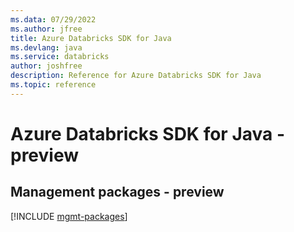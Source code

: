 ```yaml
---
ms.data: 07/29/2022
ms.author: jfree
title: Azure Databricks SDK for Java
ms.devlang: java
ms.service: databricks
author: joshfree
description: Reference for Azure Databricks SDK for Java
ms.topic: reference
---
```

# Azure Databricks SDK for Java - preview

## Management packages - preview
[!INCLUDE [mgmt-packages](databricks-mgmt-index.md)]
